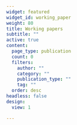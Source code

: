 ```yaml
---
widget: featured
widget_id: working_paper
weight: 80
title: Working papers
subtitle: ""
active: true
content:
  page_type: publication
  count: 0
  filters:
    author: ""
    category: ""
    publication_type: ""
    tag: ""
  order: desc
headless: false
design:
  view: 1

---
```


